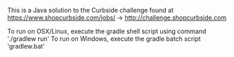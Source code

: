 This is a Java solution to the Curbside challenge found at https://www.shopcurbside.com/jobs/ -> http://challenge.shopcurbside.com

To run on OSX/Linux, execute the gradle shell script using command './gradlew run'
To run on Windows, execute the gradle batch script 'gradlew.bat'
